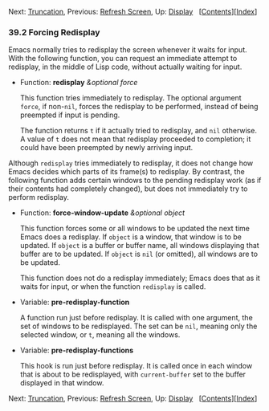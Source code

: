 

Next: [Truncation](Truncation.html), Previous: [Refresh Screen](Refresh-Screen.html), Up: [Display](Display.html)   \[[Contents](index.html#SEC_Contents "Table of contents")]\[[Index](Index.html "Index")]

### 39.2 Forcing Redisplay

Emacs normally tries to redisplay the screen whenever it waits for input. With the following function, you can request an immediate attempt to redisplay, in the middle of Lisp code, without actually waiting for input.

*   Function: **redisplay** *\&optional force*

    This function tries immediately to redisplay. The optional argument `force`, if non-`nil`, forces the redisplay to be performed, instead of being preempted if input is pending.

    The function returns `t` if it actually tried to redisplay, and `nil` otherwise. A value of `t` does not mean that redisplay proceeded to completion; it could have been preempted by newly arriving input.

Although `redisplay` tries immediately to redisplay, it does not change how Emacs decides which parts of its frame(s) to redisplay. By contrast, the following function adds certain windows to the pending redisplay work (as if their contents had completely changed), but does not immediately try to perform redisplay.

*   Function: **force-window-update** *\&optional object*

    This function forces some or all windows to be updated the next time Emacs does a redisplay. If `object` is a window, that window is to be updated. If `object` is a buffer or buffer name, all windows displaying that buffer are to be updated. If `object` is `nil` (or omitted), all windows are to be updated.

    This function does not do a redisplay immediately; Emacs does that as it waits for input, or when the function `redisplay` is called.

<!---->

*   Variable: **pre-redisplay-function**

    A function run just before redisplay. It is called with one argument, the set of windows to be redisplayed. The set can be `nil`, meaning only the selected window, or `t`, meaning all the windows.

<!---->

*   Variable: **pre-redisplay-functions**

    This hook is run just before redisplay. It is called once in each window that is about to be redisplayed, with `current-buffer` set to the buffer displayed in that window.

Next: [Truncation](Truncation.html), Previous: [Refresh Screen](Refresh-Screen.html), Up: [Display](Display.html)   \[[Contents](index.html#SEC_Contents "Table of contents")]\[[Index](Index.html "Index")]

